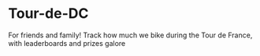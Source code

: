 # Tour-de-DC

For friends and family! Track how much we bike during the Tour de France, with leaderboards and prizes galore
